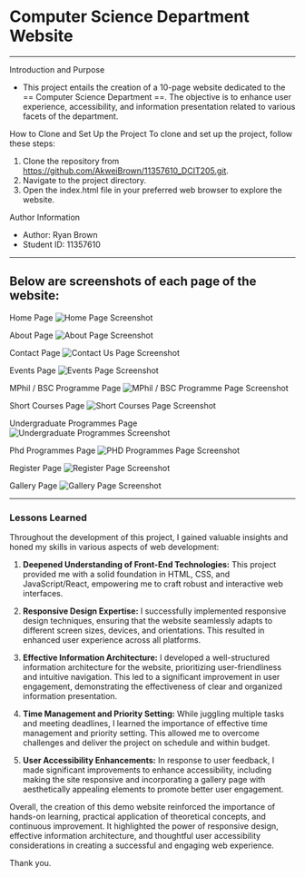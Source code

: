 # Computer Science Department Website
---
Introduction and Purpose
- This project entails the creation of a 10-page website dedicated to the == Computer Science Department ==. The objective is to enhance user experience, accessibility, and information presentation related to various facets of the department.

How to Clone and Set Up the Project
To clone and set up the project, follow these steps:
1. Clone the repository from https://github.com/AkweiBrown/11357610_DCIT205.git.
2. Navigate to the project directory.
3. Open the index.html file in your preferred web browser to explore the website.

Author Information
- Author: Ryan Brown
- Student ID: 11357610
  
---

## Below are screenshots of each page of the website:

Home Page
![Home Page Screenshot](img/homepage.jpeg)


About Page
![About Page Screenshot](img/homepage.jpeg)


Contact Page
![Contact Us Page Screenshot](img/contactpage.jpeg)


Events Page
![Events Page Screenshot](img/eventspage.jpeg)


MPhil / BSC Programme Page
![MPhil / BSC Programme Page Screenshot](img/mphilpage.jpeg)


Short Courses Page
![Short Courses Page Screenshot](img/shortcourse.jpeg)


Undergraduate Programmes Page
![Undergraduate Programmes Screenshot](img/undergradpage.jpeg)


Phd Programmes Page
![PHD Programmes Page Screenshot](img/phdpage.jpeg)


Register Page
![Register Page Screenshot](img/registerpage.jpeg)


Gallery Page
![Gallery Page Screenshot](img/gallerypage.jpeg)

---

### Lessons Learned

Throughout the development of this project, I gained valuable insights and honed my skills in various aspects of web development:

1. **Deepened Understanding of Front-End Technologies:** This project provided me with a solid foundation in HTML, CSS, and JavaScript/React, empowering me to craft robust and interactive web interfaces.

2. **Responsive Design Expertise:** I successfully implemented responsive design techniques, ensuring that the website seamlessly adapts to different screen sizes, devices, and orientations. This resulted in enhanced user experience across all platforms.

3. **Effective Information Architecture:** I developed a well-structured information architecture for the website, prioritizing user-friendliness and intuitive navigation. This led to a significant improvement in user engagement, demonstrating the effectiveness of clear and organized information presentation.

4. **Time Management and Priority Setting:** While juggling multiple tasks and meeting deadlines, I learned the importance of effective time management and priority setting. This allowed me to overcome challenges and deliver the project on schedule and within budget.

5. **User Accessibility Enhancements:** In response to user feedback, I made significant improvements to enhance accessibility, including making the site responsive and incorporating a gallery page with aesthetically appealing elements to promote better user engagement.

Overall, the creation of this demo website reinforced the importance of hands-on learning, practical application of theoretical concepts, and continuous improvement. It highlighted the power of responsive design, effective information architecture, and thoughtful user accessibility considerations in creating a successful and engaging web experience.

Thank you.